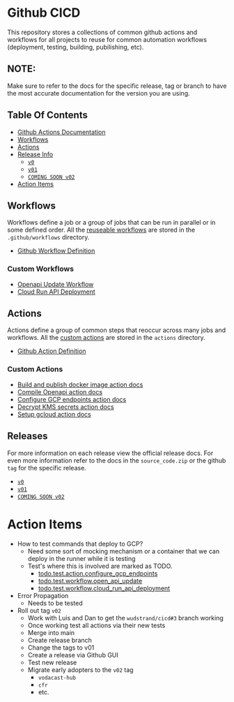 # Github CICD 
This repository stores a collections of common github actions and workflows for all projects to reuse for common automation workflows (deployment, testing, building, pubilishing, etc). 

## NOTE:
Make sure to refer to the docs for the specific release, tag or branch to have the most accurate documentation for the version you are using.

## Table Of Contents
* [Github Actions Documentation](https://docs.github.com/en/actions)
* [Workflows](#workflows)
* [Actions](#actions)
* [Release Info](#releases)
  * [`v0`](https://github.com/Auddia/cicd/releases/tag/v0)
  * [`v01`](https://github.com/Auddia/cicd/releases/tag/v01)
  * [`COMING SOON v02`](https://github.com/Auddia/cicd/releases/tag/v02)
* [Action Items]()

## Workflows
Workflows define a job or a group of jobs that can be run in parallel or in some defined order. All the 
[reuseable workflows](https://docs.github.com/en/actions/using-workflows/reusing-workflows) are stored in the `.github/workflows` directory.

* [Github Workflow Definition](https://docs.github.com/en/actions/learn-github-actions/understanding-github-actions#workflows)

### Custom Workflows
* [Openapi Update Workflow](./docs/workflows/openapi_update.md)
* [Cloud Run API Deployment](./docs/workflows/cloud_run_api_deployment.md)


## Actions
Actions define a group of common steps that reoccur across many jobs and workflows. All the 
[custom actions](https://docs.github.com/en/actions/creating-actions/about-custom-actions) are stored in the `actions` directory.

* [Github Action Definition](https://docs.github.com/en/actions/learn-github-actions/understanding-github-actions#actions)

### Custom Actions
* [Build and publish docker image action docs](./actions/build_and_publish_image/README.md)
* [Compile Openapi action docs](./actions/compile_openapi/README.md)
* [Configure GCP endpoints action docs](./actions/configure_gcp_endpoints/README.md)
* [Decrypt KMS secrets action docs](./actions/decrypt_kms_secrets/README.md)
* [Setup gcloud action docs](./actions/setup_gcloud/README.md)

## Releases
For more information on each release view the official release docs. For even more information refer to the docs in the `source_code.zip` or the github `tag` for the specific release.
  * [`v0`](https://github.com/Auddia/cicd/releases/tag/v0)
  * [`v01`](https://github.com/Auddia/cicd/releases/tag/v01)
  * [`COMING SOON v02`](https://github.com/Auddia/cicd/releases/tag/v02)


# Action Items
* How to test commands that deploy to GCP?
  * Need some sort of mocking mechanism or a container that we can deploy in the runner while it is testing
  * Test's where this is involved are marked as TODO.
    * [todo.test.action.configure_gcp_endpoints](./.github/workflows/todo.test.action.configure_gcp_endpoints.yml)
    * [todo.test.workflow.open_api_update](./.github/workflows/todo.test.workflow.open_api_update.yml)
    * [todo.test.workflow.cloud_run_api_deployment](./.github/workflows/todo.test.workflow.cloud_run_api_deployment.yml)
* Error Propagation
  * Needs to be tested
* Roll out tag `v02`
  * Work with Luis and Dan to get the `wudstrand/cicd#3` branch working
  * Once working test all actions via their new tests
  * Merge into main
  * Create release branch
  * Change the tags to v01
  * Create a release via Github GUI
  * Test new release
  * Migrate early adopters to the `v02` tag
    * `vodacast-hub`
    * `cfr`
    * etc.
    

